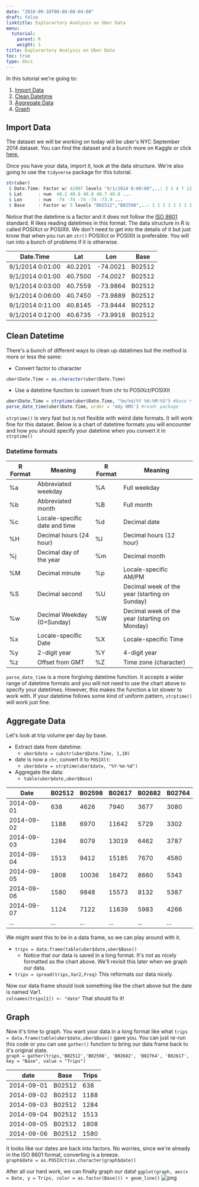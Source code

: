 ```yaml
---
date: "2018-09-10T00:00:00-04:00"
draft: false
linktitle: Explorartory Analysis on Uber Data
menu:
  tutorial:
    parent: R
    weight: 1
title: Explorartory Analysis on Uber Data
toc: true
type: docs
---
```


In this tutorial we're going to:

1. [Import Data](#import-data)
2. [Clean Datetime](#clean-datetime)
3. [Aggregate Data](#aggregate-data)
4. [Graph](#graph)


## Import Data

The dataset we will be working on today will be uber's NYC September 2014 dataset. You can find the dataset and a bunch more on Kaggle or click [here.](https://www.kaggle.com/fivethirtyeight/uber-pickups-in-new-york-city/data)

Once you have your data, import it, look at the data structure. We're also going to use the ```tidyverse``` package for this tutorial.
```r
str(uber)
 $ Date.Time: Factor w/ 42907 levels "9/1/2014 0:00:00",..: 2 2 4 7 12 13 16 17 33 34 ...
 $ Lat      : num  40.2 40.8 40.8 40.7 40.8 ...
 $ Lon      : num  -74 -74 -74 -74 -73.9 ...
 $ Base     : Factor w/ 5 levels "B02512","B02598",..: 1 1 1 1 1 1 1 1 1 1 ...
```
Notice that the datetime is a factor and it does not follow the [ISO 8601](https://en.wikipedia.org/wiki/ISO_8601) standard. R likes reading datetimes in this format. The data structure in R is called POSIXct or POSIXlt. We don't need to get into the details of it but just know that when you run an ```str()``` POSIXct or POSIXlt is preferable. You will run into a bunch of problems if it is otherwise.

|Date.Time        |Lat     |Lon      |Base   |
|-----------------|--------|---------|-------|
| 9/1/2014 0:01:00| 40.2201| -74.0021| B02512|
| 9/1/2014 0:01:00| 40.7500| -74.0027| B02512|
| 9/1/2014 0:03:00| 40.7559| -73.9864| B02512|
| 9/1/2014 0:06:00| 40.7450| -73.9889| B02512|
| 9/1/2014 0:11:00| 40.8145| -73.9444| B02512|
| 9/1/2014 0:12:00| 40.6735| -73.9918| B02512|

## Clean Datetime
There's a bunch of different ways to clean up datatimes but the method is more or less the same:

- Convert factor to character

```r
uber$Date.Time = as.character(uber$Date.Time)
```

- Use a datetime function to convert from chr to POSIXct/POSIXlt

```r
uber$Date.Time = strptime(uber$Date.Time, "%m/%d/%Y %H:%M:%S") #base r
parse_date_time(uber$Date.Time, order = 'mdy HMS') #readr package
```
```strptime()``` is very fast but is not flexible with weird date formats. It will work fine for this dataset. Below is a chart of datetime formats you will encounter and how you should specify your datetime when you convert it in ```strptime()```

### Datetime formats

|R Format| Meaning           |R Format|	Meaning    |
|--------|-------------------|--------|------------|
|%a      |Abbreviated weekday|%A      |Full weekday|
|%b	|Abbreviated month	|%B	|Full month|
|%c|	Locale-specific date and time|	%d|	Decimal date|
|%H|	Decimal hours (24 hour)|	%I|	Decimal hours (12 hour)|
|%j|	Decimal day of the year|	%m|	Decimal month|
|%M|	Decimal minute|	%p|	Locale-specific AM/PM|
|%S|	Decimal second|	%U|	Decimal week of the year (starting on Sunday)|
|%w|	Decimal Weekday (0=Sunday)|	%W|	Decimal week of the year (starting on Monday)|
|%x|	Locale-specific Date|	%X|	Locale-specific Time|
|%y|	2-digit year|	%Y|	4-digit year|
|%z|	Offset from GMT|	%Z|	Time zone (character)|

```parse_date_time``` is a more forgiving datetime function. It accepts a wider range of datetime formats and you will not need to use the chart above to specify your datetimes. However, this makes the function a lot slower to work with. If your datetime follows some kind of uniform pattern, ```strptime()``` will work just fine.

## Aggregate Data
Let's look at trip volume per day by base.

- Extract date from datetime:
  - ```uber$date = substr(uber$Date.Time, 1,10)```
- date is now a ```chr```, convert it to ```POSIXlt```:
  - ```uber$date = strptime(uber$date, "%Y-%m-%d")```
- Aggregate the data:
  - ```table(uber$date,uber$Base)```

|Date       |B02512|B02598|B02617|B02682|B02764|
|------------|-------|------|------|------|------| 
|  2014-09-01|    638|   4626 |  7940|   3677 |  3080
|  2014-09-02|   1188|   6970 | 11642 |  5729 |  3302
|  2014-09-03|   1284|   8079 | 13019  | 6462 |  3787
|  2014-09-04|   1513|   9412 | 15185   |7670 |  4580
|  2014-09-05|   1808|  10036 | 16472|   8660 |  5343
|  2014-09-06|   1580|   9848 | 15573|   8132 |  5387
|  2014-09-07|   1124|   7122  |11639|   5983 |  4266
|...|...|...|...|...|...|

We might want this to be in a data frame, so we can play around with it.

- ```trips = data.frame(table(uber$date,uber$Base))```
  - Notice that our data is saved in a long format. It's not as nicely formatted as the chart above. We'll revisit this later when we graph our data.
- ```trips = spread(trips,Var2,Freq)``` This reformats our data nicely.

Now our data frame should look something like the chart above but the date is named Var1. <br>
```colnames(trips[1]) <- "date"``` That should fix it!

## Graph
Now it's time to graph. You want your data in a long format like what ```trips = data.frame(table(uber$date,uber$Base))``` gave you. You can just re-run this code or you can use ```gather()``` function to bring our data frame back to it's original state. <br>
```graph = gather(trips,'B02512','B02598', 'B02682', 'B02764', 'B02617', key = "Base", value = "Trips")```

|date|   Base| Trips|
|---|---|---|
|2014-09-01| B02512|   638|
|2014-09-02| B02512 | 1188|
| 2014-09-03| B02512 | 1284|
| 2014-09-04| B02512 | 1513|
| 2014-09-05| B02512 | 1808|
| 2014-09-06| B02512 | 1580|

It looks like our dates are back into factors. No worries, since we're already in the ISO 8601 format, converting is a breeze. <br>
```graph$date = as.POSIXct(as.character(graph$date))```

After all our hard work, we can finally graph our data!
```ggplot(graph, aes(x = Date, y = Trips, color = as.factor(Base))) + geom_line()```
![png](/tutorial/uber-graph.png)